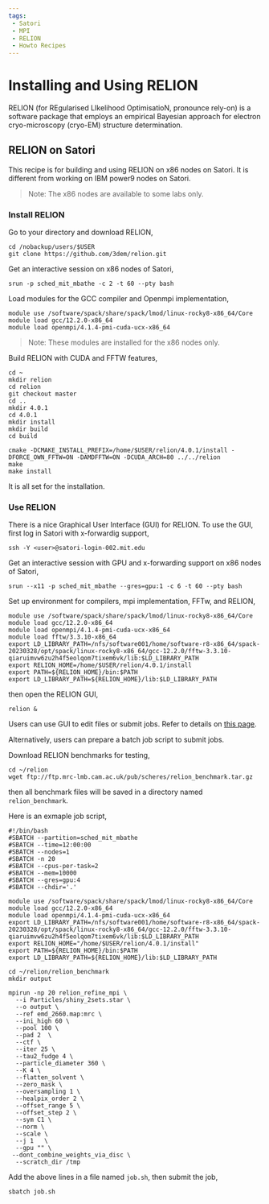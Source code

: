 ```yaml
---
tags:
 - Satori
 - MPI
 - RELION
 - Howto Recipes
---
```


# Installing and Using RELION

RELION (for REgularised LIkelihood OptimisatioN, pronounce rely-on) is a software package that employs an empirical Bayesian approach for electron cryo-microscopy (cryo-EM) structure determination. 

## RELION on Satori 

This recipe is for building and using RELION on x86 nodes on Satori. It is different from working on IBM power9 nodes on Satori. 

> Note: The x86 nodes are available to some labs only. 

### Install RELION

Go to your directory and download RELION,
```
cd /nobackup/users/$USER
git clone https://github.com/3dem/relion.git
```

Get an interactive session on x86 nodes of Satori,
```
srun -p sched_mit_mbathe -c 2 -t 60 --pty bash
```

Load modules for the GCC compiler and Openmpi implementation,  
```
module use /software/spack/share/spack/lmod/linux-rocky8-x86_64/Core
module load gcc/12.2.0-x86_64  
module load openmpi/4.1.4-pmi-cuda-ucx-x86_64 
```

> Note: These modules are installed for the x86 nodes only. 

Build RELION with CUDA and FFTW features,
```
cd ~
mkdir relion
cd relion
git checkout master 
cd ..
mkdir 4.0.1
cd 4.0.1
mkdir install
mkdir build
cd build

cmake -DCMAKE_INSTALL_PREFIX=/home/$USER/relion/4.0.1/install -DFORCE_OWN_FFTW=ON -DAMDFFTW=ON -DCUDA_ARCH=80 ../../relion
make
make install
```

It is all set for the installation.

### Use RELION

There is a nice Graphical User Interface (GUI) for RELION. To use the GUI, first log in Satori with x-forwardig support,
```
ssh -Y <user>@satori-login-002.mit.edu
```

Get an interactive session with GPU and x-forwarding support on x86 nodes of Satori,
```
srun --x11 -p sched_mit_mbathe --gres=gpu:1 -c 6 -t 60 --pty bash
```

Set up environment for compilers, mpi implementation, FFTw, and RELION,
```
module use /software/spack/share/spack/lmod/linux-rocky8-x86_64/Core
module load gcc/12.2.0-x86_64  
module load openmpi/4.1.4-pmi-cuda-ucx-x86_64 
module load fftw/3.3.10-x86_64
export LD_LIBRARY_PATH=/nfs/software001/home/software-r8-x86_64/spack-20230328/opt/spack/linux-rocky8-x86_64/gcc-12.2.0/fftw-3.3.10-qiaruimvw6zu2h4f5eolqom7tixem6vk/lib:$LD_LIBRARY_PATH
export RELION_HOME=/home/$USER/relion/4.0.1/install
export PATH=${RELION_HOME}/bin:$PATH
export LD_LIBRARY_PATH=${RELION_HOME}/lib:$LD_LIBRARY_PATH
```

then open the RELION GUI, 
```
relion &
```

Users can use GUI to edit files or submit jobs. Refer to details on [this page](https://hpc.nih.gov/apps/RELION/index.html). 

Alternatively, users can prepare a batch job script to submit jobs. 

Download RELION benchmarks for testing, 
```
cd ~/relion
wget ftp://ftp.mrc-lmb.cam.ac.uk/pub/scheres/relion_benchmark.tar.gz
```
then all benchmark files will be saved in a directory named `relion_benchmark`.

Here is an exmaple job script,
```
#!/bin/bash
#SBATCH --partition=sched_mit_mbathe
#SBATCH --time=12:00:00
#SBATCH --nodes=1
#SBATCH -n 20
#SBATCH --cpus-per-task=2
#SBATCH --mem=10000
#SBATCH --gres=gpu:4
#SBATCH --chdir='.'

module use /software/spack/share/spack/lmod/linux-rocky8-x86_64/Core
module load gcc/12.2.0-x86_64
module load openmpi/4.1.4-pmi-cuda-ucx-x86_64
export LD_LIBRARY_PATH=/nfs/software001/home/software-r8-x86_64/spack-20230328/opt/spack/linux-rocky8-x86_64/gcc-12.2.0/fftw-3.3.10-qiaruimvw6zu2h4f5eolqom7tixem6vk/lib:$LD_LIBRARY_PATH
export RELION_HOME="/home/$USER/relion/4.0.1/install"
export PATH=${RELION_HOME}/bin:$PATH
export LD_LIBRARY_PATH=${RELION_HOME}/lib:$LD_LIBRARY_PATH

cd ~/relion/relion_benchmark
mkdir output

mpirun -np 20 relion_refine_mpi \
  --i Particles/shiny_2sets.star \
  --o output \
  --ref emd_2660.map:mrc \
  --ini_high 60 \
  --pool 100 \
  --pad 2  \
  --ctf \
  --iter 25 \
  --tau2_fudge 4 \
  --particle_diameter 360 \
  --K 4 \
  --flatten_solvent \
  --zero_mask \
  --oversampling 1 \
  --healpix_order 2 \
  --offset_range 5 \
  --offset_step 2 \
  --sym C1 \
  --norm \
  --scale \
  --j 1   \
  --gpu "" \
 --dont_combine_weights_via_disc \
  --scratch_dir /tmp
```

Add the above lines in a file named `job.sh`, then submit the job,
```
sbatch job.sh
```
